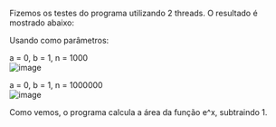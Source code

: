 Fizemos os testes do programa utilizando 2 threads. O resultado é mostrado abaixo:

Usando como parâmetros:

a = 0, b = 1, n = 1000  
![image](https://user-images.githubusercontent.com/16262291/198419731-adaf2cf1-6091-48de-ba27-062779026a0a.png)

a = 0, b = 1, n = 1000000  
![image](https://user-images.githubusercontent.com/16262291/198420068-2e71e562-40b1-4c60-b207-8e5060e9e617.png)

Como vemos, o programa calcula a área da função e^x, subtraindo 1.
